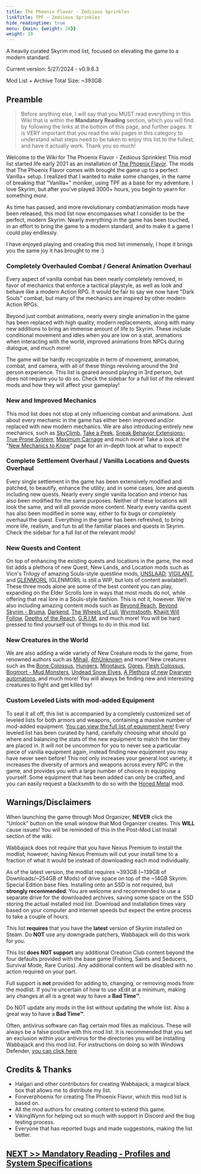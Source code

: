 ```yaml
---
title: The Phoenix Flavor - Zediious Sprinkles
linkTitle: TPF - Zediious Sprinkles
hide_readingtime: true
menu: {main: {weight: 20}}
weight: 20
---
```

A heavily curated Skyrim mod list, focused on elevating the game to a modern standard.

Current version: 5/27/2024 - v0.9.6.3

Mod List + Archive Total Size: ~393GB

## Preamble

> Before anything else, I will say that you MUST read everything in this Wiki that is within the **Mandatory Reading** section, which you will find by following the links at the bottom of this page, and further pages. It is VERY important that you read the wiki pages in this category to understand what steps need to be taken to enjoy this list to the fullest, and have it actually work. Thank you so much!

Welcome to the Wiki for The Phoenix Flavor - Zediious Sprinkles! This mod list started life early 2021 as an installation of [The Phoenix Flavor](https://loadorderlibrary.com/lists/the-phoenix-flavour). The mods that The Phoenix Flavor comes with brought the game up to a perfect Vanilla+ setup. I realized that I wanted to make some changes, in the name of breaking that "Vanilla+" moniker, using TPF as a base for my adventure. I love Skyrim, but after you've played 3000+ hours, you begin to yearn for something *more*.

As time has passed, and more revolutionary combat/animation mods have been released, this mod list now encompasses what I consider to be the perfect, modern Skyrim. Nearly everything in the game has been touched, in an effort to bring the game to a modern standard, and to make it a game I could play endlessly.

I have enjoyed playing and creating this mod list immensely, I hope it brings you the same joy it has brought to me :)

### Completely Overhauled Combat / General Animation Overhaul

Every aspect of vanilla combat has been nearly completely removed, in favor of mechanics that enforce a tactical playstyle, as well as look and behave like a modern Action RPG. It would be fair to say we now have "Dark Souls" combat, but many of the mechanics are inspired by other modern Action RPGs.

Beyond just combat animations, nearly every single animation in the game has been replaced with high quality, modern replacements, along with many new additions to bring an immense amount of life to Skyrim. These include conditional movement and idles when you are low on a stat, animations when interacting with the world, improved animations from NPCs during dialogue, and much more!

The game will be hardly recognizable in term of movement, animation, combat, and camera, with all of these things revolving around the 3rd person experience. This list is geared around playing in 3rd person, but does not require you to do so. Check the sidebar for a full list of the relevant mods and how they will affect your gameplay!

### New and Improved Mechanics

This mod list does not stop at only influencing combat and animations. Just about every mechanic in the game has either been improved and/or replaced with new modern mechanics. We are also introducing entirely new mechanics, such as [SkyClimb](https://www.nexusmods.com/skyrimspecialedition/mods/97253), [Take a Peek](https://www.nexusmods.com/skyrimspecialedition/mods/66908), [Sneak Behavior Extensions- True Prone System](https://www.nexusmods.com/skyrimspecialedition/mods/87807), [Maximum Carnage](https://www.nexusmods.com/skyrimspecialedition/mods/43494) and much more! Take a look at the "[New Mechanics to Know](mandatory-reading/gameplay-guide/newmechanics/)" page for an in-depth look at what to expect!

### Complete Settlement Overhaul / Vanilla Locations and Quests Overhaul

Every single settlement in the game has been extensively modified and patched, to beautify, enhance the utility, and in some cases, lore and quests including new quests. Nearly every single vanilla location and interior has also been modified for the same purposes. Neither of these locations will look the same, and will all provide more content. Nearly every vanilla quest has also been modified in some way, either to fix bugs or completely overhaul the quest. Everything in the game has been refreshed, to bring more life, realism, and fun to all the familiar places and quests in Skyrim. Check the sidebar for a full list of the relevant mods!

### New Quests and Content

On top of enhancing the existing quests and locations in the game, the mod list adds a plethora of new Quest, New Lands, and Location mods such as Vicn's Trilogy of amazing Souls-style questline mods, [UNSLAAD](https://www.nexusmods.com/skyrimspecialedition/mods/11789), [VIGILANT](https://www.nexusmods.com/skyrimspecialedition/mods/11849), and [GLENMORIL](https://www.nexusmods.com/skyrimspecialedition/mods/32998) (GLENMORIL is still a WIP, but lots of content available!). These three mods alone are some of the best content you can play, expanding on the Elder Scrolls lore in ways that most mods do not, while offering that real lore in a Souls-style fashion. This is not it, however. We're also including amazing content mods such as [Beyond Reach](https://www.nexusmods.com/skyrimspecialedition/mods/3008), [Beyond Skyrim - Bruma](https://www.nexusmods.com/skyrimspecialedition/mods/10917), [Darkend](https://www.nexusmods.com/skyrimspecialedition/mods/10423), [The Wheels of Lull](https://www.nexusmods.com/skyrimspecialedition/mods/748), [Wyrmstooth](https://www.nexusmods.com/skyrimspecialedition/mods/45565), [Khajiit Will Follow](https://www.nexusmods.com/skyrimspecialedition/mods/2227), [Depths of the Reach](https://www.nexusmods.com/skyrimspecialedition/mods/77718), [G.R.I.M](https://www.nexusmods.com/skyrimspecialedition/mods/41816), and much more! You will be hard pressed to find yourself out of things to do in this mod list.

### New Creatures in the World

We are also adding a wide variety of New Creature mods to the game, from renowned authors such as [Mihail](https://www.nexusmods.com/skyrimspecialedition/users/37834630), [4thUnknown](https://www.nexusmods.com/skyrimspecialedition/users/49002333) and more! New creatures such as the [Bone Colossus](https://www.nexusmods.com/skyrimspecialedition/mods/24521), [Hungers](https://www.nexusmods.com/skyrimspecialedition/mods/84212), [Minotaurs](https://www.nexusmods.com/skyrimspecialedition/mods/34392), [Ogres](https://www.nexusmods.com/skyrimspecialedition/mods/59363), [Flesh Colossus](https://www.nexusmods.com/skyrimspecialedition/mods/55719), [Bogmort - Mud Monsters](https://www.nexusmods.com/skyrimspecialedition/mods/22447), [Undead Snow Elves](https://www.nexusmods.com/skyrimspecialedition/mods/87023), [A Plethora](https://www.nexusmods.com/skyrimspecialedition/mods/27354) [of new](https://www.nexusmods.com/skyrimspecialedition/mods/27518) [Dwarven](https://www.nexusmods.com/skyrimspecialedition/mods/27979) [automatons](https://www.nexusmods.com/skyrimspecialedition/mods/35975), and much more! You will always be finding new and interesting creatures to fight and get killed by!

### Custom Leveled Lists with mod-added Equipment

To seal it all off, this list is accompanied by a completely customized set of leveled lists for both armors and weapons, containing a massive number of mod-added equipment. [You can view the full list of equipment here!](other-info/addedequipment/) Every leveled list has been curated by hand, carefully choosing what should go where and balancing the stats of the new equipment to match the tier they are placed in. It will not be uncommon for you to never see a particular piece of vanilla equipment again, instead finding new equipment you may have never seen before! This not only increases your general loot variety, it increases the diversity of armors and weapons across every NPC in the game, and provides you with a large number of choices in equipping yourself. Some equipment that has been added can only be crafted, and you can easily request a blacksmith to do so with the [Honed Metal](https://www.nexusmods.com/skyrimspecialedition/mods/61015) mod.

## Warnings/Disclaimers

When launching the game through Mod Organizer, **NEVER** click the "Unlock" button on the small window that Mod Organizer creates. This **WILL** cause issues! You will be reminded of this in the Post-Mod List Install section of the wiki.

Wabbajack does not require that you have Nexus Premium to install the modlist, however, having Nexus Premium will cut your install time to a fraction of what it would be instead of downloading each mod individually.

As of the latest version, the modlist requires ~393GB (~139GB of Downloads/~254GB of Mods) of drive space on top of the ~14GB Skyrim: Special Edition base files. Installing onto an SSD is not required, but **strongly recommended**. You are welcome and recommended to use a separate drive for the downloaded archives, saving some space on the SSD storing the actual installed mod list. Download and installation times vary based on your computer and internet speeds but expect the entire process to take a couple of hours.

This list **requires** that you have the **latest** version of Skyrim installed on Steam. Do **NOT** use any downgrade patchers, Wabbajack will do this work for you.

This list **does NOT support** any additional Creation Club content beyond the four defaults provided with the base game (Fishing, Saints and Seducers, Survival Mode, Rare Curios). Any additional content will be disabled with no action required on your part.

Full support is **not** provided for adding to, changing, or removing mods from the modlist. If you’re uncertain of how to use xEdit at a minimum, making any changes at all is a great way to have a **Bad Time™**.

Do NOT update any mods in the list without updating the whole list. Also a great way to have a **Bad Time™**.

Often, antivirus software can flag certain mod files as malicious. These will always be a false positive with this mod list. It is recommended that you set an exclusion within your antivirus for the directories you will be installing Wabbajack and this mod list. For instructions on doing so with Windows Defender, [you can click here](https://support.microsoft.com/en-us/windows/add-an-exclusion-to-windows-security-811816c0-4dfd-af4a-47e4-c301afe13b26)

## Credits & Thanks

- Halgari and other contributors for creating Wabbajack, a magical black box that allows me to distribute my list.
- Foreverphoenix for creating The Phoenix Flavor, which this mod list is based on.
- All the mod authors for creating content to extend this game.
- VikingWynn for helping out so much with support in Discord and the bug testing process.
- Everyone that has reported bugs and made suggestions, making the list better.

## [NEXT >> Mandatory Reading - Profiles and System Specifications](./mandatory-reading/install/specs)
